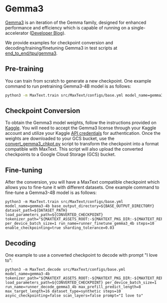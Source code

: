 <!--
 # Copyright 2023–2025 Google LLC
#
# Licensed under the Apache License, Version 2.0 (the "License");
# you may not use this file except in compliance with the License.
# You may obtain a copy of the License at
#
#    https://www.apache.org/licenses/LICENSE-2.0
#
# Unless required by applicable law or agreed to in writing, software
# distributed under the License is distributed on an "AS IS" BASIS,
# WITHOUT WARRANTIES OR CONDITIONS OF ANY KIND, either express or implied.
# See the License for the specific language governing permissions and
# limitations under the License.
 -->

# Gemma3

[Gemma3](https://ai.google.dev/gemma) is an iteration of the Gemma family, designed for enhanced performance and efficiency which is capable of running on a single-accelerator ([Developer Blog](https://blog.google/technology/developers/gemma-3/)). 

We provide examples for checkpoint conversion and decoding/training/finetuning Gemma3 in test scripts at [end_to_end/tpu/gemma3](https://github.com/AI-Hypercomputer/maxtext/tree/main/end_to_end/tpu/gemma3). 


## Pre-training
You can train from scratch to generate a new checkpoint. One example command to run pretraining Gemma3-4B model is as follows:

```sh
python3 -m MaxText.train src/MaxText/configs/base.yml model_name=gemma3-4b base_output_directory=${BASE_OUTPUT_DIRECTORY} dataset_path=${DATASET_PATH} tokenizer_path="${MAXTEXT_ASSETS_ROOT:-${MAXTEXT_PKG_DIR:-${MAXTEXT_REPO_ROOT:-$PWD}/src/MaxText/assets}}"/tokenizer.gemma3 per_device_batch_size=1 run_name=runner_pretrain_gemma3_4b steps=10 enable_checkpointing=false sharding_tolerance=0.03
```

## Checkpoint Conversion
To obtain the Gemma3 model weights, follow the instructions provided on [Kaggle](https://www.kaggle.com/models/google/gemma-3/flax/). You will need to accept the Gemma3 license through your Kaggle account and utilize your Kaggle [API credentials](https://github.com/Kaggle/kaggle-api?tab=readme-ov-file#api-credentials) for authentication. Once the weights are downloaded to your GCS bucket, use the [convert_gemma3_chkpt.py](https://github.com/AI-Hypercomputer/maxtext/blob/main/src/MaxText/convert_gemma3_chkpt.py) script to transform the checkpoint into a format compatible with MaxText. This script will also upload the converted checkpoints to a Google Cloud Storage (GCS) bucket.

## Fine-tuning
After the conversion, you will have a MaxText compatible checkpoint which allows you to fine-tune it with different datasets. One example command to fine-tune a Gemma3-4B model is as follows:

```
python3 -m MaxText.train src/MaxText/configs/base.yml model_name=gemma3-4b base_output_directory=${BASE_OUTPUT_DIRECTORY} dataset_path=${DATASET_PATH} load_parameters_path=${CONVERTED_CHECKPOINT} tokenizer_path="${MAXTEXT_ASSETS_ROOT:-${MAXTEXT_PKG_DIR:-${MAXTEXT_REPO_ROOT:-$PWD}/src/MaxText/assets}}"/tokenizer.gemma3 per_device_batch_size=1 run_name=runner_finetune_gemma3_4b steps=10 enable_checkpointing=true sharding_tolerance=0.03
```

## Decoding
One example to use a converted checkpoint to decode with prompt "I love to":

```
python3 -m MaxText.decode src/MaxText/configs/base.yml model_name=gemma3-4b tokenizer_path="${MAXTEXT_ASSETS_ROOT:-${MAXTEXT_PKG_DIR:-${MAXTEXT_REPO_ROOT:-$PWD}/src/MaxText/assets}}"/tokenizer.gemma3 load_parameters_path=${CONVERTED_CHECKPOINT} per_device_batch_size=1 run_name=runner_decode_gemma3_4b max_prefill_predict_length=8 max_target_length=16 dataset_type=synthetic steps=10 async_checkpointing=false scan_layers=false prompt="I love to"
```